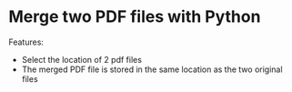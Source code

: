 # Merge two PDF files with Python 

Features: 
- Select the location of 2 pdf files
- The merged PDF file is stored in the same location as the two original files
